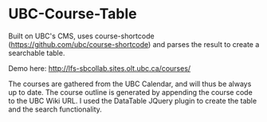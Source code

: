 # UBC-Course-Table
Built on UBC's CMS, uses course-shortcode (https://github.com/ubc/course-shortcode) and parses the result to create a searchable table. 

Demo here: http://lfs-sbcollab.sites.olt.ubc.ca/courses/

The courses are gathered from the UBC Calendar, and will thus be always up to date. The course outline is generated by appending the course code to the UBC Wiki URL. I used the DataTable JQuery plugin to create the table and the search functionality. 
